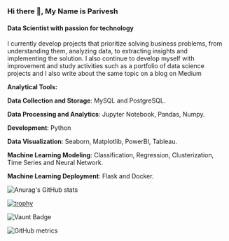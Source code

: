 ### Hi there 👋, My Name is Parivesh
#### Data Scientist with passion for technology


I currently develop projects that prioritize solving business problems, from understanding them, analyzing data, to extracting insights and implementing the solution. I also continue to develop myself with improvement and study activities such as a portfolio of data science projects and I also write about the same topic on a blog on Medium

**Analytical Tools:** 

**Data Collection and Storage**: MySQL and PostgreSQL.  

**Data Processing and Analytics**: Jupyter Notebook, Pandas, Numpy.

**Development**: Python  

**Data Visualization**: Seaborn, Matplotlib, PowerBI, Tableau.  

**Machine Learning Modeling**: Classification, Regression, Clusterization, Time Series and Neural Network. 

**Machine Learning Deployment**: Flask and Docker.

 ![Anurag's GitHub stats](https://github-readme-stats.vercel.app/api?username=CParivesh&show_icons=true&theme=radical)



[![trophy](https://github-profile-trophy.vercel.app/?username=https://github.com/CParivesh/CParivesh)](https://github.com/ryo-ma/github-profile-trophy)

![Vaunt Badge](https://api.vaunt.dev/v1/github/entities/https://github.com/CParivesh/CParivesh/contributions?format=svg&private=false)  

![GitHub metrics](https://metrics.lecoq.io/https://github.com/CParivesh/CParivesh)  





